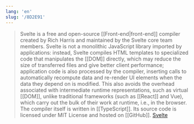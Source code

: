 ```yaml
---
lang: 'en'
slug: '/8D2E91'
---
```


> Svelte is a free and open-source [[Front-end|front-end]] compiler created by Rich Harris and maintained by the Svelte core team members. Svelte is not a monolithic JavaScript library imported by applications: instead, Svelte compiles HTML templates to specialized code that manipulates the [[DOM]] directly, which may reduce the size of transferred files and give better client performance; application code is also processed by the compiler, inserting calls to automatically recompute data and re-render UI elements when the data they depend on is modified. This also avoids the overhead associated with intermediate runtime representations, such as virtual [[DOM]], unlike traditional frameworks (such as [[React]] and Vue), which carry out the bulk of their work at runtime, i.e., in the browser. The compiler itself is written in [[TypeScript]]. Its source code is licensed under MIT License and hosted on [[GitHub]]. [Svelte](https://en.wikipedia.org/wiki/Svelte)
